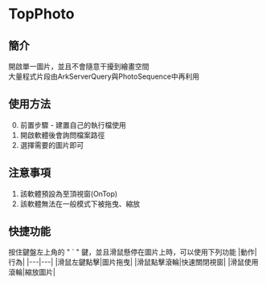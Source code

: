 # TopPhoto

## 簡介
開啟單一圖片，並且不會隨意干擾到繪畫空間  
大量程式片段由ArkServerQuery與PhotoSequence中再利用

## 使用方法
0. 前置步驟 - 建置自己的執行檔使用
1. 開啟軟體後會詢問檔案路徑
2. 選擇需要的圖片即可

## 注意事項
1. 該軟體預設為至頂視窗(OnTop)
2. 該軟體無法在一般模式下被拖曳、縮放

## 快捷功能
按住鍵盤左上角的 " ` " 鍵，並且滑鼠懸停在圖片上時，可以使用下列功能
|動作|行為|
|---|---|
|滑鼠左鍵點擊|圖片拖曳|
|滑鼠點擊滾輪|快速關閉視窗|
|滑鼠使用滾輪|縮放圖片|
